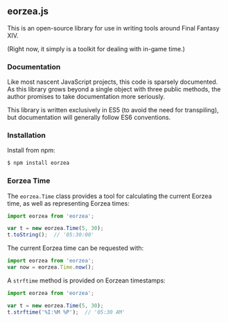 ## eorzea.js

This is an open-source library for use in writing tools around Final Fantasy
XIV.

(Right now, it simply is a toolkit for dealing with in-game time.)


### Documentation

Like most nascent JavaScript projects, this code is sparsely documented.
As this library grows beyond a single object with three public methods, the
author promises to take documentation more seriously.

This library is written exclusively in ES5 (to avoid the need for transpiling),
but documentation will generally follow ES6 conventions.


### Installation

Install from npm:

```bash
$ npm install eorzea
```


### Eorzea Time

The `eorzea.Time` class provides a tool for calculating the current Eorzea
time, as well as representing Eorzea times:

```javascript
import eorzea from 'eorzea';

var t = new eorzea.Time(5, 30);
t.toString();  // '05:30:00'
```

The current Eorzea time can be requested with:

```javascript
import eorzea from 'eorzea';
var now = eorzea.Time.now();
```

A `strftime` method is provided on Eorzean timestamps:

```javascript
import eorzea from 'eorzea';

var t = new eorzea.Time(5, 30);
t.strftime('%I:%M %P');  // '05:30 AM'
```
